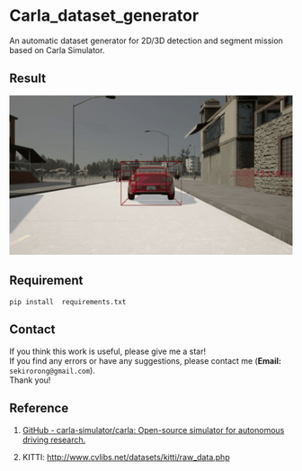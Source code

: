 # Carla_dataset_generator

An automatic dataset generator for 2D/3D detection and segment mission based on Carla Simulator.

## Result

![output.gif](output.gif)

## Requirement

```
pip install  requirements.txt
```

## Contact

If you think this work is useful, please give me a star!  
If you find any errors or have any suggestions, please contact me (**Email:** `sekirorong@gmail.com`).  
Thank you!

## Reference

1. [GitHub - carla-simulator/carla: Open-source simulator for autonomous driving research.](https://github.com/carla-simulator/carla)

2. KITTI: http://www.cvlibs.net/datasets/kitti/raw_data.php



